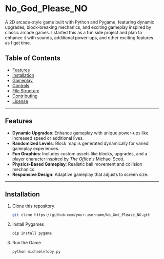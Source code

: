 # No_God_Please_NO

A 2D arcade-style game built with Python and Pygame, featuring dynamic upgrades, block-breaking mechanics, and exciting gameplay inspired by classic arcade games. I started this as a fun side project and plan to enhance it with sounds, additional power-ups, and other exciting features as I get time.

## Table of Contents

- [Features](#features)
- [Installation](#installation)
- [Gameplay](#gameplay)
- [Controls](#controls)
- [File Structure](#file-structure)
- [Contributing](#contributing)
- [License](#license)

---

## Features

- **Dynamic Upgrades**: Enhance gameplay with unique power-ups like increased speed or additional lives.
- **Randomized Levels**: Block map is generated dynamically for varied gameplay experiences.
- **Fun Graphics**: Includes custom assets like blocks, upgrades, and a player character inspired by *The Office's* Michael Scott.
- **Physics-Based Gameplay**: Realistic ball movement and collision mechanics.
- **Responsive Design**: Adaptive gameplay that adjusts to screen size.

---

## Installation

1. Clone this repository:
   ```bash
   git clone https://github.com/your-username/No_God_Please_NO.git
   
2. Install Pygames
   ```bash
   pip install pygame

3. Run the Game
   ```bash
   python michaelvtoby.py





